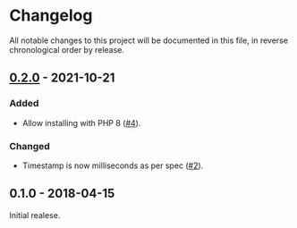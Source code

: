 # Changelog

All notable changes to this project will be documented in this file, in reverse chronological order by release.

## [0.2.0](https://github.com/tuupola/ulid/compare/0.1.0...0.2.0) - 2021-10-21

### Added
- Allow installing with PHP 8 ([#4](https://github.com/tuupola/ulid/pull/4)).

### Changed
- Timestamp is now milliseconds as per spec ([#2](https://github.com/tuupola/ulid/pull/2)).

## 0.1.0 - 2018-04-15

Initial realese.
